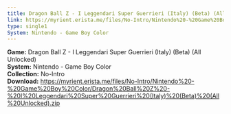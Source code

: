 ```yaml
---
title: Dragon Ball Z - I Leggendari Super Guerrieri (Italy) (Beta) (All Unlocked)
link: https://myrient.erista.me/files/No-Intro/Nintendo%20-%20Game%20Boy%20Color/Dragon%20Ball%20Z%20-%20I%20Leggendari%20Super%20Guerrieri%20(Italy)%20(Beta)%20(All%20Unlocked).zip
type: single1
System: Nintendo - Game Boy Color
---
```

<b>Game:</b> Dragon Ball Z - I Leggendari Super Guerrieri (Italy) (Beta) (All Unlocked)<br>
<b>System:</b> Nintendo - Game Boy Color<br>
<b>Collection:</b> No-Intro<br>
<b>Download:</b> https://myrient.erista.me/files/No-Intro/Nintendo%20-%20Game%20Boy%20Color/Dragon%20Ball%20Z%20-%20I%20Leggendari%20Super%20Guerrieri%20(Italy)%20(Beta)%20(All%20Unlocked).zip